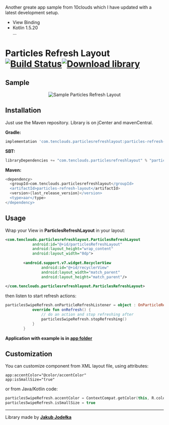 Another greate app sample from 10clouds which I have updated with a latest development setup.
- View Binding
- Kotlin 1.5.20 </br>
...
# Particles Refresh Layout  [![Build Status](https://app.bitrise.io/app/45cdb1c4827b546a/status.svg?token=1eTFsEydehWkAtgPX_H7vg&branch=feature/component)](https://app.bitrise.io/app/45cdb1c4827b546a)[![Download library](https://api.bintray.com/packages/10clouds-android/particlesrefreshlayout/particles-refresh-layout/images/download.svg)](https://bintray.com/10clouds-android/particlesrefreshlayout/particles-refresh-layout)


## Sample
<p align="center">
  <img src="static/sample.gif" alt="Sample Particles Refresh Layout"/>
</p>


## Installation
Just use the Maven repository. Library is on jCenter and mavenCentral.

**Gradle:**
```groovy
implementation 'com.tenclouds.particlesrefreshlayout:particles-refresh-layout:{last_release_version}'
```
**SBT:**
```groovy
libraryDependencies += "com.tenclouds.particlesrefreshlayout" % "particles-refresh-layout" % "{last_release_version}"
```
**Maven:**
```groovy
<dependency>
  <groupId>com.tenclouds.particlesrefreshlayout</groupId>
  <artifactId>particles-refresh-layout</artifactId>
  <version>{last_release_version}</version>
  <type>aar</type>
</dependency>
```

## Usage
Wrap your View in **ParticlesRefreshLayout** in your layout:
```xml
<com.tenclouds.particlesrefreshlayout.ParticlesRefreshLayout
            android:id="@+id/particlesRefreshLayout"
            android:layout_height="wrap_content"
            android:layout_width="0dp">
            
        <android.support.v7.widget.RecyclerView
                android:id="@+id/recyclerView"
                android:layout_width="match_parent"
                android:layout_height="match_parent"/>
                
</com.tenclouds.particlesrefreshlayout.ParticlesRefreshLayout>
```
then listen to start refresh actions: 
```kotlin
particlesSwipeRefresh.onParticleRefreshListener = object : OnParticleRefreshListener {
            override fun onRefresh() {
                // do an action and stop refreshing after  
                particlesSwipeRefresh.stopRefreshing()
            }
        }
```
**Application with example is in [app folder](https://github.com/10clouds/ParticlesRefreshLayout-android/tree/master/app)**

## Customization
You can customize component from XML layout file, using attributes: 
```
app:accentColor="@color/accentColor"
app:isSmallSize="true"
```
or from Java/Kotlin code:
```kotlin 
particlesSwipeRefresh.accentColor = ContextCompat.getColor(this, R.color.accentColor)
particlesSwipeRefresh.isSmallSize = true
```

---
Library made by **[Jakub Jodełka](https://github.com/jakubjodelka)**
